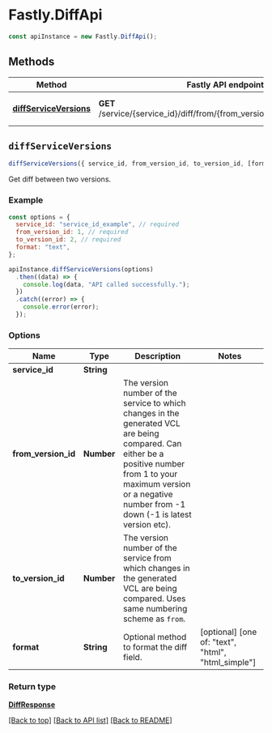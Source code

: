 # Fastly.DiffApi


```javascript
const apiInstance = new Fastly.DiffApi();
```
## Methods

Method | Fastly API endpoint | Description
------------- | ------------- | -------------
[**diffServiceVersions**](DiffApi.md#diffServiceVersions) | **GET** /service/{service_id}/diff/from/{from_version_id}/to/{to_version_id} | Diff two service versions



## `diffServiceVersions`

```javascript
diffServiceVersions({ service_id, from_version_id, to_version_id, [format] })
```

Get diff between two versions.

### Example

```javascript
const options = {
  service_id: "service_id_example", // required
  from_version_id: 1, // required
  to_version_id: 2, // required
  format: "text",
};

apiInstance.diffServiceVersions(options)
  .then((data) => {
    console.log(data, "API called successfully.");
  })
  .catch((error) => {
    console.error(error);
  });
```

### Options

Name | Type | Description  | Notes
------------- | ------------- | ------------- | -------------
**service_id** | **String** |  |
**from_version_id** | **Number** | The version number of the service to which changes in the generated VCL are being compared. Can either be a positive number from 1 to your maximum version or a negative number from -1 down (-1 is latest version etc). |
**to_version_id** | **Number** | The version number of the service from which changes in the generated VCL are being compared. Uses same numbering scheme as `from`. |
**format** | **String** | Optional method to format the diff field. | [optional] [one of: "text", "html", "html_simple"]

### Return type

[**DiffResponse**](DiffResponse.md)


[[Back to top]](#) [[Back to API list]](../../README.md#endpoints)
[[Back to README]](../../README.md)
